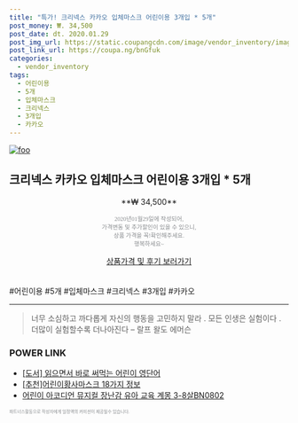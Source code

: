```yaml
--- 
title: "특가! 크리넥스 카카오 입체마스크 어린이용 3개입 * 5개" 
post_money: ₩. 34,500 
post_date: dt. 2020.01.29 
post_img_url: https://static.coupangcdn.com/image/vendor_inventory/images/2017/05/08/1/6/8caaf9c9-4d14-4944-8d52-71151c0eda37.jpg 
post_link_url: https://coupa.ng/bnGfuk 
categories: 
  - vendor_inventory 
tags: 
  - 어린이용 
  - 5개 
  - 입체마스크 
  - 크리넥스 
  - 3개입 
  - 카카오 
--- 
```

[![foo](https://static.coupangcdn.com/image/vendor_inventory/images/2017/05/08/1/6/8caaf9c9-4d14-4944-8d52-71151c0eda37.jpg)](https://coupa.ng/bnGfuk) 

## 크리넥스 카카오 입체마스크 어린이용 3개입 * 5개 
<p style="text-align: center;">**₩ 34,500**</p> 
<p style="text-align: center;"><span style="color: #898c8f; font-family: Georgia,Times,serif; font-size: 0.75em;">2020년01월29일에 작성되어, <br>가격변동 및 추가할인이 있을 수 있으니,<br> 상품 가격을 꼭!확인해주세요.<br>행복하세요~</span> 
</p>	 
<div markdown="0" style="text-align: center;"><a href="https://coupa.ng/bnGfuk" class="btn btn--success">상품가격 및 후기 보러가기</a></div> 
<br><br> 
  #어린이용 #5개 #입체마스크 #크리넥스 #3개입 #카카오 
<hr> 

> 너무 소심하고 까다롭게 자신의 행동을 고민하지 말라 . 모든 인생은 실험이다 . 더많이 실험할수록 더나아진다  – 랄프 왈도 에머슨 


### POWER LINK

* <a href="https://blog.naver.com/sakai111/221781386683" target="_blank">[도서] 읽으면서 바로 써먹는 어린이 영단어</a>
* <a href="https://blog.naver.com/fasyy4321/221789999758" target="_blank">[추천]어린이황사마스크 18가지 정보</a>
* <a href="https://blog.naver.com/sakai111/221785660760" target="_blank">어린이 아코디언 뮤지컬 장난감 유아 교육 계몽 3-8살BN0802</a>

<span style="color: #898c8f; font-family: Georgia,Times,serif; font-size: 0.55em;">파트너스활동으로 작성자에게 일정액의 커미션이 제공될수 있습니다.</span> 
